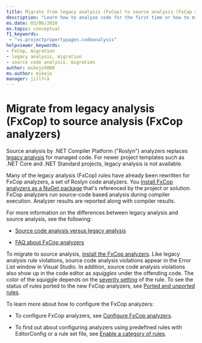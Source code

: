 ```yaml
---
title: Migrate from legacy analysis (FxCop) to source analysis (FxCop analyzers)
description: "Learn how to analyze code for the first time or how to migrate from binary analysis (FxCop) to the new way of analyzing managed code using source analysis (FxCop analyzers)."
ms.date: 03/06/2020
ms.topic: conceptual
f1_keywords:
 - "vs.projectpropertypages.codeanalysis"
helpviewer_keywords:
- FxCop, migration
- legacy analysis, migration
- source code analysis, migration
author: mikejo5000
ms.author: mikejo
manager: jillfra
---
```


# Migrate from legacy analysis (FxCop) to source analysis (FxCop analyzers)

Source analysis by .NET Compiler Platform ("Roslyn") analyzers replaces [legacy analysis](../code-quality/code-analysis-for-managed-code-overview.md) for managed code. For newer project templates such as .NET Core and .NET Standard projects, legacy analysis is not available.

Many of the legacy analysis (FxCop) rules have already been rewritten for FxCop analyzers, a set of Roslyn code analyzers. You [install FxCop analyzers as a NuGet package](install-fxcop-analyzers.md#nuget-package) that's referenced by the project or solution. FxCop analyzers run source-code based analysis during compiler execution. Analyzer results are reported along with compiler results.

For more information on the differences between legacy analysis and source analysis, see the following:

- [Source code analysis versus legacy analysis](../code-quality/roslyn-analyzers-overview.md#source-code-analysis-versus-legacy-analysis)

- [FAQ about FxCop analyzers](../code-quality/fxcop-analyzers-faq.md)

To migrate to source analysis, [install the FxCop analyzers](../code-quality/install-fxcop-analyzers.md). Like legacy analysis rule violations, source code analysis violations appear in the Error List window in Visual Studio. In addition, source code analysis violations also show up in the code editor as *squiggles* under the offending code. The color of the squiggle depends on the [severity setting](../code-quality/use-roslyn-analyzers.md#rule-severity) of the rule. To see the status of rules ported to the new FxCop analyzers, see [Ported and unported rules](../code-quality/fxcop-rule-port-status.md).

To learn more about how to configure the FxCop analyzers:

- To configure FxCop analyzers, see [Configure FxCop analyzers](../code-quality/configure-fxcop-analyzers.md).

- To find out about configuring analyzers using predefined rules with EditorConfig or a rule set file, see [Enable a category of rules](../code-quality/analyzer-rule-sets.md).